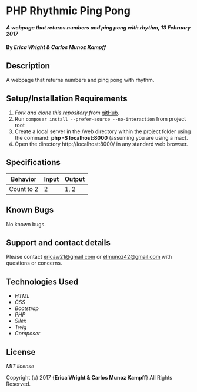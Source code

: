 # PHP Rhythmic Ping Pong

#### _A webpage that returns numbers and ping pong with rhythm, 13 February 2017_

#### By _**Erica Wright & Carlos Munoz Kampff**_

## Description

A webpage that returns numbers and ping pong with rhythm.

## Setup/Installation Requirements

1. _Fork and clone this repository from_ [gitHub](https://github.com/elmunoz42/rhythm-ping-pong.git).
2. Run `composer install --prefer-source --no-interaction` from project root
3. Create a local server in the /web directory within the project folder using the command: __php -S localhost:8000__ (assuming you are using a mac).
4. Open the directory http://localhost:8000/ in any standard web browser.

## Specifications

|Behavior|Input|Output|
|--------|-----|------|
| Count to 2 | 2 | 1, 2 |


## Known Bugs

No known bugs.

## Support and contact details

Please contact ericaw21@gmail.com or elmunoz42@gmail.com with questions or concerns.

## Technologies Used

* _HTML_
* _CSS_
* _Bootstrap_
* _PHP_
* _Silex_
* _Twig_
* _Composer_

## License

*MIT license*

Copyright (c) 2017 {**Erica Wright & Carlos Munoz Kampff**} All Rights Reserved.
